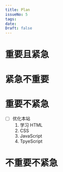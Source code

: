 ```yaml
---
title: Plan
issueNo: 5
tags: 
date: 
Draft: false
---
```

# 重要且紧急

# 紧急不重要


# 重要不紧急

- [ ] 优化本站
	1. 学习 HTML
	2. CSS
	3. JavaScript
	4. TpyeScript


# 不重要不紧急

